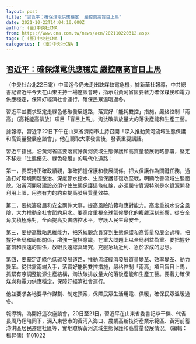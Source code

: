 ```yaml
---
layout: post
title: "習近平：確保煤電供應穩定  嚴控兩高盲目上馬"
date: 2021-10-22T14:04:10.000Z
author: (臺)中央社CNA
from: https://www.cna.com.tw/news/acn/202110220312.aspx
tags: [ (臺)中央社CNA ]
categories: [ (臺)中央社CNA ]
---
```

<!--1634911450000-->
[習近平：確保煤電供應穩定  嚴控兩高盲目上馬](https://www.cna.com.tw/news/acn/202110220312.aspx)
------

<div>
<div></div><div><p>（中央社台北22日電）中國迄今仍未走出缺煤缺電危機，據新華社報導，中共總書記習近平今天在山東主持一場座談會時，指示沿黃河省區要著力確保煤炭和電力供應穩定，保障好經濟社會運行，確保民眾溫暖過冬。</p><p>習近平並要求堅定走綠色低碳發展道路，落實好「能耗雙控」措施，嚴格控制「兩高」（高耗能高排放）項目「盲目上馬」，淘汰碳排放量大的落後產能和生產工藝。</p><p>據報導，習近平22日下午在山東省濟南市主持召開「深入推動黃河流域生態保護和高質量發展座談會」，他在聽取大家發言後，發表重要講話。</p><p>習近平指出，沿黃河省區要落實好黃河流域生態保護和高質量發展戰略部署，堅定不移走「生態優先、綠色發展」的現代化道路：</p><p>第一，要堅持正確政績觀，準確把握保護和發展關係。把大保護作為關鍵任務，通過打好環境問題整治、深度節水控水、生態保護修復攻堅戰，明顯改善流域生態面貌。沿黃河開發建設必須守住生態保護這條紅線，必須嚴守資源特別是水資源開發利用上限，用強有力的約束提高發展質量效益。</p><p>第二，要統籌發展和安全兩件大事，提高風險防範和應對能力。高度重視水安全風險，大力推動全社會節約用水。要高度重視全球氣候變化的複雜深刻影響，從安全角度積極應對，全面提高災害防控水平，守護人民生命安全。</p><p>第三，要提高戰略思維能力，把系統觀念貫穿到生態保護和高質量發展全過程。把握好全局和局部關係，增強一盤棋意識，在重大問題上以全局利益為重。要把握好當前和長遠的關係，放眼長遠認真研究，克服急功近利、急於求成的思想。</p><p>第四，要堅定走綠色低碳發展道路，推動流域經濟發展質量變革、效率變革、動力變革。從供需兩端入手，落實好能耗雙控措施，嚴格控制「兩高」項目盲目上馬，抓緊有序調整能源生產結構，淘汰碳排放量大的落後產能和生產工藝。要著力確保煤炭和電力供應穩定，保障好經濟社會運行。</p><p>他並要求各地要早作謀劃、制定預案，保障民眾生活用電、供暖，確保民眾溫暖過冬。</p><p>報導稱，為開好這次座談會，20日至21日，習近平在山東省委書記李干傑、代省長周乃翔陪同下，深入東營市的黃河入海口、農業高新技術產業示範區、黃河前蓄滯洪區居民遷建社區等，實地瞭解黃河流域生態保護和高質量發展情況。（編輯：楊昇儒）1101022</p></div>
</div>
